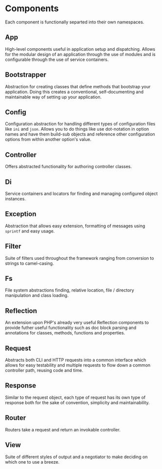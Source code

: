 Components
==========

Each component is functionally separted into their own namespaces.

App
---

High-level components useful in application setup and dispatching. Allows for the modular design of an application through the use of modules and is configurable through the use of service containers.

Bootstrapper
------------

Abstraction for creating classes that define methods that bootstrap your application. Doing this creates a conventional, self-documenting and maintainable way of setting up your application.

Config
------

Configuration abstraction for handling different types of configuration files like `ini` and `json`. Allows you to do things like use dot-notation in option names and have them build-sub objects and reference other configuration options from within another option's value.

Controller
----------

Offers abstracted functionality for authoring controller classes.

Di
--

Service containers and locators for finding and managing configured object instances.

Exception
---------

Abstraction that allows easy extension, formatting of messages using `sprintf` and easy usage.

Filter
------

Suite of filters used throughout the framework ranging from conversion to strings to camel-casing.

Fs
--

File system abstractions finding, relative location, file / directory manipulation and class loading.

Reflection
----------

An extension upon PHP's already very useful Reflection components to provide futher useful functionality such as doc block parsing and annotations for classes, methods, functions and properties.

Request
-------

Abstracts both CLI and HTTP requests into a common interface which allows for easy testability and multiple requests to flow down a common controller path, reusing code and time.

Response
--------

Similar to the request object, each type of request has its own type of response both for the sake of convention, simplicity and maintainability.

Router
------

Routers take a request and return an invokable controller.

View
----

Suite of different styles of output and a negotiator to make deciding on which one to use a breeze.